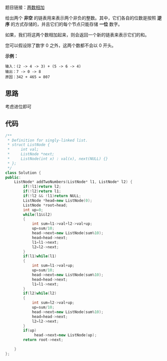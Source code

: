 题目链接：[两数相加](https://leetcode-cn.com/problems/add-two-numbers/)

给出两个 **非空** 的链表用来表示两个非负的整数。其中，它们各自的位数是按照 **逆序** 的方式存储的，并且它们的每个节点只能存储 **一位** 数字。

如果，我们将这两个数相加起来，则会返回一个新的链表来表示它们的和。

您可以假设除了数字 0 之外，这两个数都不会以 0 开头。

**示例：**

```
输入：(2 -> 4 -> 3) + (5 -> 6 -> 4)
输出：7 -> 0 -> 8
原因：342 + 465 = 807
```

## 思路

考虑进位即可

## 代码

```cpp
/**
 * Definition for singly-linked list.
 * struct ListNode {
 *     int val;
 *     ListNode *next;
 *     ListNode(int x) : val(x), next(NULL) {}
 * };
 */
class Solution {
public:
    ListNode* addTwoNumbers(ListNode* l1, ListNode* l2) {
        if(!l1)return l2;
        if(!l2)return l1;
        if(!l2 && !l1)return NULL;
        ListNode *head=new ListNode(0);
        ListNode *root=head;
        int up=0;
        while(l1&&l2)
        {
            int sum=l1->val+l2->val+up;
            up=sum/10;
            head->next=new ListNode(sum%10);
            head=head->next;
            l1=l1->next;
            l2=l2->next;
        }
        if(l1)while(l1)
        {
            int sum=l1->val+up;
            up=sum/10;
            head->next=new ListNode(sum%10);
            head=head->next;
            l1=l1->next;
        }
        if(l2)while(l2)
        {
            int sum=l2->val+up;
            up=sum/10;
            head->next=new ListNode(sum%10);
            head=head->next;
            l2=l2->next;
        }
        if(up)
             head->next=new ListNode(up);
        return root->next;
        
    }
};
```

